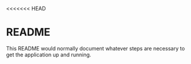 <<<<<<< HEAD
# README

This README would normally document whatever steps are necessary to get the
application up and running.























